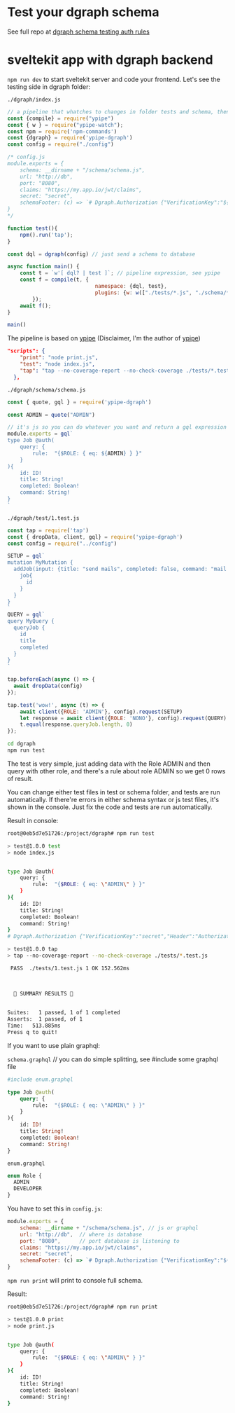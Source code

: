 # Test your dgraph schema

See full repo at [dgraph schema testing auth rules](https://github.com/yellowmachine/ika-example-dgraph.git)

# sveltekit app with dgraph backend

`npm run dev` to start sveltekit server and code your frontend. Let's see the testing side in dgraph folder:

`./dgraph/index.js`

```js
// a pipeline that whatches to changes in folder tests and schema, then executes test task
const {compile} = require("ypipe")
const { w } = require("ypipe-watch");
const npm = require('npm-commands')
const {dgraph} = require('ypipe-dgraph')
const config = require("./config")

/* config.js
module.exports = {
    schema: __dirname + "/schema/schema.js",
    url: "http://db",
    port: "8080",
    claims: "https://my.app.io/jwt/claims",
    secret: "secret",
    schemaFooter: (c) => `# Dgraph.Authorization {"VerificationKey":"${c.secret}","Header":"Authorization","Namespace":"${c.claims}","Algo":"HS256","Audience":["aud1","aud5"]}`
}
*/

function test(){
    npm().run('tap');
}

const dql = dgraph(config) // just send a schema to database

async function main() {
    const t = `w'[ dql? | test ]`; // pipeline expression, see ypipe
    const f = compile(t, {
                            namespace: {dql, test}, 
                            plugins: {w: w(["./tests/*.js", "./schema/*.*"])}
        });
    await f();
}

main()
```

The pipeline is based on [ypipe](https://github.com/yellowmachine/ypipe)
(Disclaimer, I'm the author of [ypipe](https://github.com/yellowmachine/ypipe))

```json
"scripts": {
    "print": "node print.js",
    "test": "node index.js",
    "tap": "tap --no-coverage-report --no-check-coverage ./tests/*.test.js"
  },
```

`./dgraph/schema/schema.js`

```js
const { quote, gql } = require('ypipe-dgraph')

const ADMIN = quote("ADMIN")

// it's js so you can do whatever you want and return a gql expression in module.exports. Soon typescript
module.exports = gql`
type Job @auth(
    query: {
        rule:  "{$ROLE: { eq: ${ADMIN} } }" 
    }
){
    id: ID!
    title: String!
    completed: Boolean!
    command: String!
}
`
```

`./dgraph/test/1.test.js`

```js
const tap = require('tap')
const { dropData, client, gql} = require('ypipe-dgraph')
const config = require("../config")

SETUP = gql`
mutation MyMutation {
  addJob(input: {title: "send mails", completed: false, command: "mail ..."}){
    job{
      id
    }
  }
}
`
QUERY = gql`
query MyQuery {
  queryJob {
    id
    title
    completed
  }
}
`

tap.beforeEach(async () => {
  await dropData(config)
});

tap.test('wow!', async (t) => {
    await client({ROLE: 'ADMIN'}, config).request(SETUP)
    let response = await client({ROLE: 'NONO'}, config).request(QUERY)
    t.equal(response.queryJob.length, 0)
});
```

```bash
cd dgraph
npm run test
```

The test is very simple, just adding data with the Role ADMIN and then query with other role, and there's a rule about role ADMIN so we get 0 rows of result.

You can change either test files in test or schema folder, and tests are run automatically. If there're errors in either schema syntax or js test files, it's shown in the console. Just fix the code and tests are run automatically.

Result in console:

```bash
root@0eb5d7e51726:/project/dgraph# npm run test

> test@1.0.0 test
> node index.js


type Job @auth(
    query: {
        rule:  "{$ROLE: { eq: \"ADMIN\" } }" 
    }
){
    id: ID!
    title: String!
    completed: Boolean!
    command: String!
}
# Dgraph.Authorization {"VerificationKey":"secret","Header":"Authorization","Namespace":"https://my.app.io/jwt/claims","Algo":"HS256","Audience":["aud1","aud5"]}

> test@1.0.0 tap
> tap --no-coverage-report --no-check-coverage ./tests/*.test.js

​ PASS ​ ./tests/1.test.js 1 OK 152.562ms


                         
  🌈 SUMMARY RESULTS 🌈  
                         

Suites:   ​1 passed​, ​1 of 1 completed​
Asserts:  ​​​1 passed​, ​of 1​
​Time:​   ​513.885ms​
Press q to quit!

```

If you want to use plain graphql:

`schema.graphql` // you can do simple splitting, see #include some graphql file

```graphql
#include enum.graphql

type Job @auth(
    query: {
        rule:  "{$ROLE: { eq: \"ADMIN\" } }" 
    }
){
    id: ID!
    title: String!
    completed: Boolean!
    command: String!
}
```

`enum.graphql` 

```graphql
enum Role {
  ADMIN
  DEVELOPER
}
```

You have to set this in `config.js`:

```js
module.exports = {
    schema: __dirname + "/schema/schema.js", // js or graphql
    url: "http://db",  // where is database 
    port: "8080",      // port database is listening to
    claims: "https://my.app.io/jwt/claims",
    secret: "secret",
    schemaFooter: (c) => `# Dgraph.Authorization {"VerificationKey":"${c.secret}","Header":"Authorization","Namespace":"${c.claims}","Algo":"HS256","Audience":["aud1","aud5"]}`
}
```

`npm run print` will print to console full schema.

Result: 

```bash
root@0eb5d7e51726:/project/dgraph# npm run print

> test@1.0.0 print
> node print.js


type Job @auth(
    query: {
        rule:  "{$ROLE: { eq: \"ADMIN\" } }" 
    }
){
    id: ID!
    title: String!
    completed: Boolean!
    command: String!
}
```
